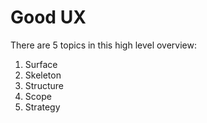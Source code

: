 # Good UX
There are 5 topics in this high level overview:


1. Surface
2. Skeleton
4. Structure
3. Scope
5. Strategy


